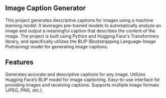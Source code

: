 ## Image Caption Generator

This project generates descriptive captions for images using a machine learning model. It leverages pre-trained models to automatically analyze an image and output a meaningful caption that describes the content of the image. The project is built using Python and Hugging Face's Transformers library, and specifically utilizes the BLIP (Bootstrapping Language-Image Pretraining) model for generating image captions.

## Features
Generates accurate and descriptive captions for any image.
Utilizes Hugging Face’s BLIP model for image captioning.
Easy-to-use interface for providing images and receiving captions.
Supports multiple image formats (JPEG, PNG, etc.).


